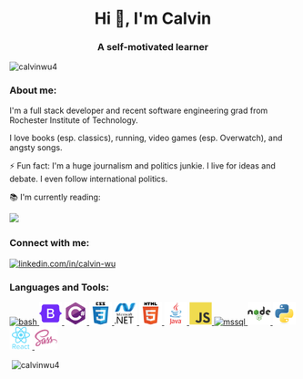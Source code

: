<h1 align="center">Hi 👋, I'm Calvin</h1>
<h3 align="center">A self-motivated learner</h3>

<p align="left"> <img src="https://komarev.com/ghpvc/?username=calvinwu4&label=Profile%20views&color=0e75b6&style=flat" alt="calvinwu4" /> </p>

<h3 align="left">About me:</h3>
<p align="left"> 
  I'm a full stack developer and recent software engineering grad from Rochester Institute of Technology.
  
  I love books (esp. classics), running, video games (esp. Overwatch), and angsty songs.

⚡ Fun fact: I'm a huge journalism and politics junkie. I live for ideas and debate. I even follow international politics.

📚 I'm currently reading:

[<img width="50" src=https://www.goodreads.com/user/email_signature_cover/122258550>](https://www.goodreads.com/user/email_signature_destination/122258550?utm_medium=cover&utm_source=email_signature)
</p>

<h3 align="left">Connect with me:</h3>
<p align="left">
<a href="https://linkedin.com/in/calvin-wu" target="blank"><img align="center" src="https://cdn.jsdelivr.net/npm/simple-icons@3.0.1/icons/linkedin.svg" alt="linkedin.com/in/calvin-wu" height="30" width="40" /></a>
</p>

<h3 align="left">Languages and Tools:</h3>
<p align="left"> <a href="https://www.gnu.org/software/bash/" target="_blank"> <img src="https://www.vectorlogo.zone/logos/gnu_bash/gnu_bash-icon.svg" alt="bash" width="40" height="40"/> </a> <a href="https://getbootstrap.com" target="_blank"> <img src="https://github.com/devicons/devicon/blob/master/icons/bootstrap/bootstrap-plain.svg" alt="bootstrap" width="40" height="40"/> </a> <a href="https://www.w3schools.com/cs/" target="_blank"> <img src="https://github.com/devicons/devicon/blob/master/icons/csharp/csharp-original.svg" alt="csharp" width="40" height="40"/> </a> <a href="https://www.w3schools.com/css/" target="_blank"> <img src="https://github.com/devicons/devicon/blob/master/icons/css3/css3-original-wordmark.svg" alt="css3" width="40" height="40"/> </a> <a href="https://dotnet.microsoft.com/" target="_blank"> <img src="https://github.com/devicons/devicon/blob/master/icons/dot-net/dot-net-original-wordmark.svg" alt="dotnet" width="40" height="40"/> </a> <a href="https://www.w3.org/html/" target="_blank"> <img src="https://github.com/devicons/devicon/blob/master/icons/html5/html5-original-wordmark.svg" alt="html5" width="40" height="40"/> </a> <a href="https://www.java.com" target="_blank"> <img src="https://github.com/devicons/devicon/blob/master/icons/java/java-original-wordmark.svg" alt="java" width="40" height="40"/> </a> <a href="https://developer.mozilla.org/en-US/docs/Web/JavaScript" target="_blank"> <img src="https://github.com/devicons/devicon/blob/master/icons/javascript/javascript-original.svg" alt="javascript" width="40" height="40"/> </a> <a href="https://www.microsoft.com/en-us/sql-server" target="_blank"> <img src="https://cdn.worldvectorlogo.com/logos/microsoft-sql-server.svg" alt="mssql" width="40" height="40"/> </a> <a href="https://nodejs.org" target="_blank"> <img src="https://github.com/devicons/devicon/blob/master/icons/nodejs/nodejs-original-wordmark.svg" alt="nodejs" width="40" height="40"/> </a> <a href="https://www.python.org" target="_blank"> <img src="https://github.com/devicons/devicon/blob/master/icons/python/python-original.svg" alt="python" width="40" height="40"/> </a> <a href="https://reactjs.org/" target="_blank"> <img src="https://github.com/devicons/devicon/blob/master/icons/react/react-original-wordmark.svg" alt="react" width="40" height="40"/> </a> <a href="https://sass-lang.com" target="_blank"> <img src="https://github.com/devicons/devicon/blob/master/icons/sass/sass-original.svg" alt="sass" width="40" height="40"/> </a> </p>

<p>&nbsp;<img align="center" src="https://github-readme-stats.vercel.app/api?username=calvinwu4&show_icons=true&locale=en" alt="calvinwu4" /></p>
